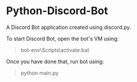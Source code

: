 # Python-Discord-Bot
A Discord Bot application created using discord.py.

To start Discord Bot, open the bot's VM using:
>bot-env\Scripts\activate.bat

Once you have done that, run bot using:
>python main.py
